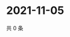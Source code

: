 # 2021-11-05

共 0 条

<!-- BEGIN WEIBO -->
<!-- 最后更新时间 Fri Nov 05 2021 12:11:07 GMT+0800 (China Standard Time) -->

<!-- END WEIBO -->
